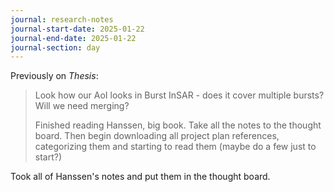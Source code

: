 ```yaml
---
journal: research-notes
journal-start-date: 2025-01-22
journal-end-date: 2025-01-22
journal-section: day
---
```

Previously on *Thesis*:

> Look how our AoI looks in Burst InSAR - does it cover multiple bursts? Will we need merging?
> 
> Finished reading Hanssen, big book. Take all the notes to the thought board. Then begin downloading all project plan references, categorizing them and starting to read them (maybe do a few just to start?)

Took all of Hanssen's notes and put them in the thought board.